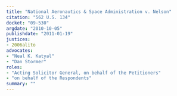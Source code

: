```yaml
---
title: "National Aeronautics & Space Administration v. Nelson"
citation: "562 U.S. 134"
docket: "09-530"
argdate: "2010-10-05"
publishdate: "2011-01-19"
justices:
- 2006alito
advocates:
- "Neal K. Katyal"
- "Dan Stormer"
roles:
- "Acting Solicitor General, on behalf of the Petitioners"
- "on behalf of the Respondents"
summary: ""
---
```


